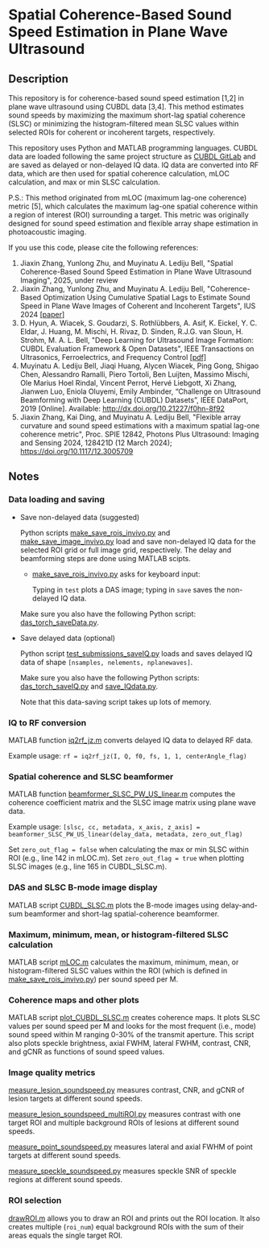 # Spatial Coherence-Based Sound Speed Estimation in Plane Wave Ultrasound

## Description

This repository is for coherence-based sound speed estimation [1,2] in plane wave ultrasound using CUBDL data [3,4]. This method estimates sound speeds by maximizing the maximum short-lag spatial coherence (SLSC) or minimizing the histogram-filtered mean SLSC values within selected ROIs for coherent or incoherent targets, respectively.

This repository uses Python and MATLAB programming languages. CUBDL data are loaded following the same project structure as [CUBDL GitLab](https://gitlab.com/dongwoon.hyun/cubdl/-/tree/master) and are saved as delayed or non-delayed IQ data. IQ data are converted into RF data, which are then used for spatial coherence calculation, mLOC calculation, and max or min SLSC calculation.

P.S.: This method originated from mLOC (maximum lag-one coherence) metric [5], which calculates the maximum lag-one spatial coherence within a region of interest (ROI) surrounding a target. This metric was originally designed for sound speed estimation and flexible array shape estimation in photoacoustic imaging.

If you use this code, please cite the following references:

1. Jiaxin Zhang, Yunlong Zhu, and Muyinatu A. Lediju Bell, "Spatial Coherence-Based Sound Speed Estimation in Plane Wave Ultrasound Imaging", 2025, under review
2. Jiaxin Zhang, Yunlong Zhu, and Muyinatu A. Lediju Bell, "Coherence-Based Optimization Using Cumulative Spatial Lags to Estimate Sound Speed in Plane Wave Images of Coherent and Incoherent Targets", IUS 2024 [[paper]](https://ieeexplore.ieee.org/abstract/document/10793792)
3. D. Hyun, A. Wiacek, S. Goudarzi, S. Rothlübbers, A. Asif, K. Eickel, Y. C. Eldar, J. Huang, M. Mischi, H. Rivaz, D. Sinden, R.J.G. van Sloun, H. Strohm, M. A. L. Bell, "Deep Learning for Ultrasound Image Formation: CUBDL Evaluation Framework & Open Datasets", IEEE Transactions on Ultrasonics, Ferroelectrics, and Frequency Control [[pdf]](https://ieeexplore.ieee.org/stamp/stamp.jsp?tp=&arnumber=9475029)
4. Muyinatu A. Lediju Bell, Jiaqi Huang, Alycen Wiacek, Ping Gong, Shigao Chen, Alessandro Ramalli, Piero Tortoli, Ben Luijten, Massimo Mischi, Ole Marius Hoel Rindal, Vincent Perrot, Hervé Liebgott, Xi Zhang, Jianwen Luo, Eniola Oluyemi, Emily Ambinder, “Challenge on Ultrasound Beamforming with Deep Learning (CUBDL) Datasets”, IEEE DataPort, 2019 [Online]. Available: http://dx.doi.org/10.21227/f0hn-8f92
5. Jiaxin Zhang, Kai Ding, and Muyinatu A. Lediju Bell, "Flexible array curvature and sound speed estimations with a maximum spatial lag-one coherence metric", Proc. SPIE 12842, Photons Plus Ultrasound: Imaging and Sensing 2024, 128421D (12 March 2024); https://doi.org/10.1117/12.3005709

## Notes

### Data loading and saving

- Save non-delayed data (suggested)

  Python scripts [make_save_rois_invivo.py](scoring/make_save_rois_invivo.py) and [make_save_image_invivo.py](scoring/make_save_image_invivo.py) load and save non-delayed IQ data for the selected ROI grid or full image grid, respectively. The delay and beamforming steps are done using MATLAB scipts.
  - [make_save_rois_invivo.py](scoring/make_save_rois_invivo.py) asks for keyboard input:

    Typing in `test` plots a DAS image; typing in `save` saves the non-delayed IQ data.
  
  Make sure you also have the following Python script: [das_torch_saveData.py](cubdl/das_torch_saveData.py).

- Save delayed data (optional)

  Python script [test_submissions_saveIQ.py](submissions/test_submissions_saveIQ.py) loads and saves delayed IQ data of shape `[nsamples, nelements, nplanewaves]`.
  
  Make sure you also have the following Python scripts: [das_torch_saveIQ.py](cubdl/das_torch_saveIQ.py) and [save_IQdata.py](scoring/save_IQdata.py).
  
  Note that this data-saving script takes up lots of memory.

### IQ to RF conversion

MATLAB function [iq2rf_jz.m](MATLAB_code/iq2rf_jz.m) converts delayed IQ data to delayed RF data.

Example usage: `rf = iq2rf_jz(I, Q, f0, fs, 1, 1, centerAngle_flag)`

### Spatial coherence and SLSC beamformer

MATLAB function [beamformer_SLSC_PW_US_linear.m](MATLAB_code/beamformer_SLSC_PW_US_linear.m) computes the coherence coefficient matrix and the SLSC image matrix using plane wave data.

Example usage: `[slsc, cc, metadata, x_axis, z_axis] = beamformer_SLSC_PW_US_linear(delay_data, metadata, zero_out_flag)`

Set `zero_out_flag = false` when calculating the max or min SLSC within ROI (e.g., line 142 in mLOC.m). Set `zero_out_flag = true` when plotting SLSC images (e.g., line 165 in CUBDL_SLSC.m).

### DAS and SLSC B-mode image display

MATLAB script [CUBDL_SLSC.m](MATLAB_code/CUBDL_SLSC.m) plots the B-mode images using delay-and-sum beamformer and short-lag spatial-coherence beamformer.

### Maximum, minimum, mean, or histogram-filtered SLSC calculation

MATLAB script [mLOC.m](MATLAB_code/mLOC.m) calculates the maximum, minimum, mean, or histogram-filtered SLSC values within the ROI (which is defined in [make_save_rois_invivo.py](scoring/make_save_rois_invivo.py)) per sound speed per M.

### Coherence maps and other plots

MATLAB script [plot_CUBDL_SLSC.m](MATLAB_code/plot_CUBDL_SLSC.m) creates coherence maps. It plots SLSC values per sound speed per M and looks for the most frequent (i.e., mode) sound speed within M ranging 0-30% of the transmit aperture.
This script also plots speckle brightness, axial FWHM, lateral FWHM, contrast, CNR, and gCNR as functions of sound speed values.

### Image quality metrics

[measure_lesion_soundspeed.py](scoring/measure_lesion_soundspeed.py) measures contrast, CNR, and gCNR of lesion targets at different sound speeds.

[measure_lesion_soundspeed_multiROI.py](scoring/measure_lesion_soundspeed_multiROI.py) measures contrast with one target ROI and multiple background ROIs of lesions at different sound speeds.

[measure_point_soundspeed.py](scoring/measure_point_soundspeed.py) measures lateral and axial FWHM of point targets at different sound speeds.

[measure_speckle_soundspeed.py](scoring/measure_speckle_soundspeed.py) measures speckle SNR of speckle regions at different sound speeds.

### ROI selection
[drawROI.m](MATLAB_code/drawROI.m) allows you to draw an ROI and prints out the ROI location. It also creates multiple (`roi_num`) equal background ROIs with the sum of their areas equals the single target ROI. 
